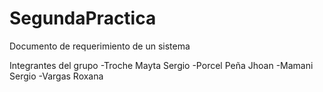 # SegundaPractica
Documento de requerimiento de un sistema

Integrantes del grupo
-Troche Mayta Sergio
-Porcel Peña Jhoan
-Mamani Sergio
-Vargas Roxana
